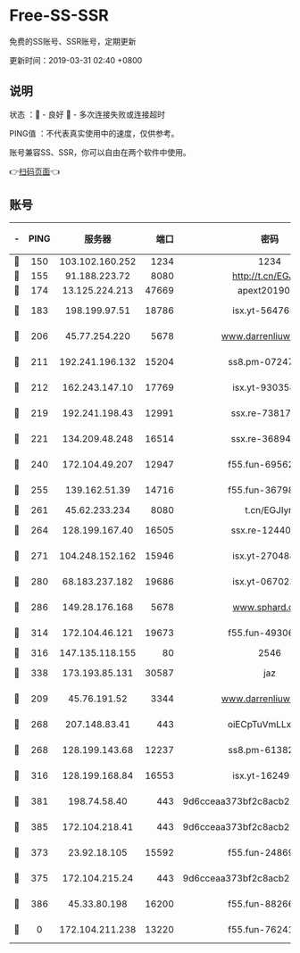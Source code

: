 # Free-SS-SSR

免费的SS账号、SSR账号，定期更新

更新时间：2019-03-31 02:40 +0800

## 说明

状态     ：🙂 - 良好 🙁 - 多次连接失败或连接超时

PING值   ：不代表真实使用中的速度，仅供参考。

账号兼容SS、SSR，你可以自由在两个软件中使用。

👉[扫码页面](https://liesauer.github.io/Free-SS-SSR/)👈

## 账号

|-|PING|服务器|端口|密码|加密方式|区域|
|:----:|:----:|:-----:|-----:|:----:|:----:|:----:|
|🙂|150|103.102.160.252|1234|1234|rc4-md5|JP|
|🙂|155|91.188.223.72|8080|http://t.cn/EGJIyrl|rc4-md5|RU|
|🙂|174|13.125.224.213|47669|apext2019001|chacha20|KR|
|🙂|183|198.199.97.51|18786|isx.yt-56476563|aes-256-cfb|US|
|🙂|206|45.77.254.220|5678|www.darrenliuwei.com|aes-256-cfb|SG|
|🙂|211|192.241.196.132|15204|ss8.pm-07247193|aes-256-cfb|US|
|🙂|212|162.243.147.10|17769|isx.yt-93035840|aes-256-cfb|US|
|🙂|219|192.241.198.43|12991|ssx.re-73817435|aes-256-cfb|US|
|🙂|221|134.209.48.248|16514|ssx.re-36894461|aes-256-cfb|US|
|🙂|240|172.104.49.207|12947|f55.fun-69562223|aes-256-cfb|SG|
|🙂|255|139.162.51.39|14716|f55.fun-36798193|aes-256-cfb|SG|
|🙂|261|45.62.233.234|8080|t.cn/EGJIyrl|rc4-md5|CA|
|🙂|264|128.199.167.40|16505|ssx.re-12440884|aes-256-cfb|SG|
|🙂|271|104.248.152.162|15946|isx.yt-27048803|aes-256-cfb|SG|
|🙂|280|68.183.237.182|19686|isx.yt-06702385|aes-256-cfb|SG|
|🙂|286|149.28.176.168|5678|www.sphard.com|aes-256-cfb|AU|
|🙂|314|172.104.46.121|19673|f55.fun-49306300|aes-256-cfb|SG|
|🙂|316|147.135.118.155|80|2546|chacha20|US|
|🙂|338|173.193.85.131|30587|jaz|aes-256-cfb|US|
|🙂|209|45.76.191.52|3344|www.darrenliuwei.com|aes-256-cfb|JP|
|🙂|268|207.148.83.41|443|oiECpTuVmLLxk4Ts|aes-256-cfb|AU|
|🙂|268|128.199.143.68|12237|ss8.pm-61382605|aes-256-cfb|SG|
|🙂|316|128.199.168.84|16553|isx.yt-16249501|aes-256-cfb|SG|
|🙂|381|198.74.58.40|443|9d6cceaa373bf2c8acb22e60b6a58be6|aes-256-cfb|US|
|🙂|385|172.104.218.41|443|9d6cceaa373bf2c8acb22e60b6a58be6|aes-256-cfb|US|
|🙁|373|23.92.18.105|15592|f55.fun-24869458|aes-256-cfb|US|
|🙁|375|172.104.215.24|443|9d6cceaa373bf2c8acb22e60b6a58be6|aes-256-cfb|US|
|🙁|386|45.33.80.198|16200|f55.fun-88266178|aes-256-cfb|US|
|🙁|0|172.104.211.238|13220|f55.fun-76241497|aes-256-cfb|US|

